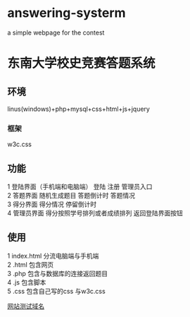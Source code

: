 # answering-systerm
a simple webpage for the contest
# 东南大学校史竞赛答题系统
## 环境
linus(windows)+php+mysql+css+html+js+jquery
### 框架
w3c.css
## 功能
1 登陆界面（手机端和电脑端） 登陆 注册 管理员入口<br>
2 答题界面 随机生成题目 答题倒计时 答题情况<br>
3 得分界面 得分情况 停留倒计时<br>
4 管理员界面 得分按照学号排列或者成绩排列 返回登陆界面按钮<br>
## 使用
1 index.html 分流电脑端与手机端<br>
2 .html 包含网页<br>
3 .php 包含与数据库的连接返回题目<br>
4 .js 包含脚本<br>
5 .css 包含自己写的css 与w3c.css<br>

[网站测试域名](qxu1192050053.my3w.com)
